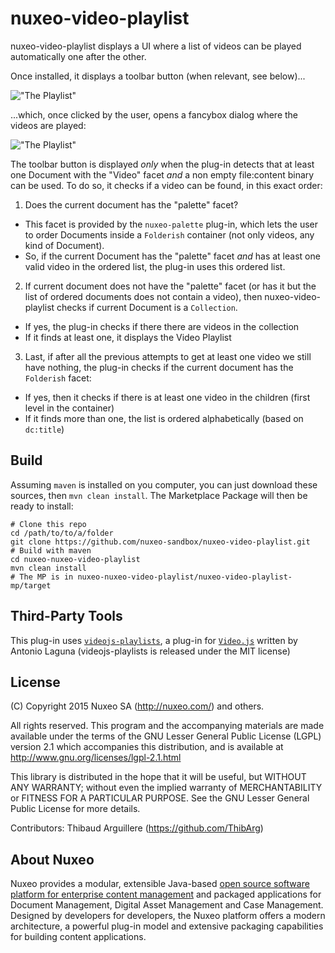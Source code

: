 # nuxeo-video-playlist

nuxeo-video-playlist displays a UI where a list of videos can be played automatically one after the other.

Once installed, it displays a toolbar button (when relevant, see below)...

!["The Playlist"](https://raw.github.com/nuxeo-sandbox/nuxeo-video-playlist/screenshots-for-readme/toolbar-button.png)

...which, once clicked by the user, opens a fancybox dialog where the videos are played:


!["The Playlist"](https://raw.github.com/nuxeo-sandbox/nuxeo-video-playlist/screenshots-for-readme/playlist-in-fancybox.jpg)


The toolbar button is displayed _only_ when the plug-in detects that at least one Document with the "Video" facet _and_ a non empty file:content binary can be used. To do so, it checks if a video can be found, in this exact order:

1. Does the current document has the "palette" facet?
  * This facet is provided by the `nuxeo-palette` plug-in, which lets the user to order Documents inside a `Folderish` container (not only videos, any kind of Document).
  * So, if the current Document has the "palette" facet _and_ has at least one valid video in the ordered list, the plug-in uses this ordered list.
2. If current document does not have the "palette" facet (or has it but the list of ordered documents does not contain a video), then nuxeo-video-playlist checks if current Document is a `Collection`.
  * If yes, the plug-in checks if there there are videos in the collection
  * If it finds at least one, it displays the Video Playlist
3. Last, if after all the previous attempts to get at least one video we still have nothing, the plug-in checks if the current document has the `Folderish` facet:
  * If yes, then it checks if there is at least one video in the children (first level in the container)
  * If it finds more than one, the list is ordered alphabetically (based on `dc:title`)
  

## Build
Assuming `maven` is installed on you computer, you can just download these sources, then `mvn clean install`. The Marketplace Package will then be ready to install:

```
# Clone this repo
cd /path/to/to/a/folder
git clone https://github.com/nuxeo-sandbox/nuxeo-video-playlist.git
# Build with maven
cd nuxeo-nuxeo-video-playlist
mvn clean install
# The MP is in nuxeo-nuxeo-video-playlist/nuxeo-video-playlist-mp/target
```


## Third-Party Tools

This plug-in uses [`videojs-playlists`](https://github.com/jgallen23/videojs-playLists), a plug-in for [`Video.js`](http://videojs.com) written by Antonio Laguna (videojs-playlists is released under the MIT license)


## License
(C) Copyright 2015 Nuxeo SA (http://nuxeo.com/) and others.

All rights reserved. This program and the accompanying materials
are made available under the terms of the GNU Lesser General Public License
(LGPL) version 2.1 which accompanies this distribution, and is available at
http://www.gnu.org/licenses/lgpl-2.1.html

This library is distributed in the hope that it will be useful,
but WITHOUT ANY WARRANTY; without even the implied warranty of
MERCHANTABILITY or FITNESS FOR A PARTICULAR PURPOSE. See the GNU
Lesser General Public License for more details.

Contributors:
Thibaud Arguillere (https://github.com/ThibArg)

## About Nuxeo

Nuxeo provides a modular, extensible Java-based [open source software platform for enterprise content management](http://www.nuxeo.com) and packaged applications for Document Management, Digital Asset Management and Case Management. Designed by developers for developers, the Nuxeo platform offers a modern architecture, a powerful plug-in model and extensive packaging capabilities for building content applications.
